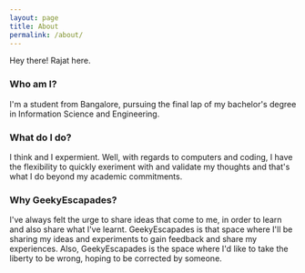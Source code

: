 ```yaml
---
layout: page
title: About
permalink: /about/
---
```

Hey there! Rajat here.

### Who am I?
I'm a student from Bangalore, pursuing the final lap of my bachelor's degree in Information Science and Engineering.

### What do I do?
I think and I expermient.
Well, with regards to computers and coding, I have the flexibility to quickly exeriment with and validate my thoughts and that's what I do beyond my academic commitments.

### Why GeekyEscapades?
I've always felt the urge to share ideas that come to me, in order to learn and also share what I've learnt. GeekyEscapades is that space where I'll be sharing my ideas and experiments to gain feedback and share my experiences. Also, GeekyEscapades is the space where I'd like to take the liberty to be wrong, hoping to be corrected by someone.
